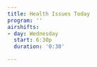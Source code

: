 ```yaml
---
title: Health Issues Today
program: ''
airshifts:
- day: Wednesday
  start: 6:30p
  duration: '0:30'

---
```

